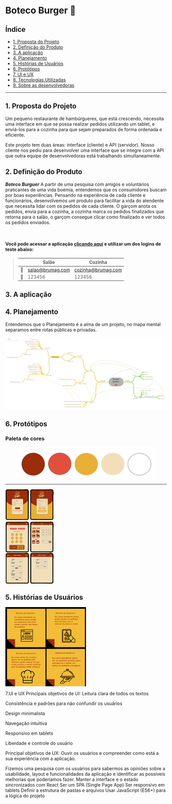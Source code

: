# Boteco Burger :hamburger:

## Índice

- [1. Proposta do Projeto](#proposta-do-produto)
- [2. Definição do Produto](#definição-do-produto)
- [3. A aplicação](#aplicacao)
- [4. Planejamento](#planejamento)
- [5. Histórias de Usuários](#histórias-de-usuários)
- [6. Protótipos](#art-protótipos)
- [7. UI e UX](#UI-UX)
- [8. Tecnologias Utilizadas](#robot-tecnologias-utilizadas)
- [9. Sobre as desenvolvedoras](#desenvolvedoras)

---

## 1. Proposta do Projeto
Um pequeno restaurante de hambúrgueres, que está crescendo, necessita uma interface em que se possa realizar pedidos utilizando um tablet, e enviá-los para a cozinha para que sejam preparados de forma ordenada e eficiente.

Este projeto tem duas áreas: interface (cliente) e API (servidor). Nosso cliente nos pediu para desenvolver uma interface que se integre com a API que outra equipe de desenvolvedoras está trabalhando simultaneamente.

## 2. Definição do Produto
**_Boteco Burguer_** A partir de uma pesquisa com amigos e voluntários praticantes de uma vida boémia, entendemos que os consumidores buscam por boas experiências. Pensando na experiência de cada cliente e funcionários, desenvolvemos um produto para facilitar a vida do atendente que necessita lidar com os pedidos de cada cliente. O garçom anota os pedidos, envia para a cozinha, a cozinha marca os pedidos finalizados que retorna para o salão, o garçom consegue clicar como finalizado e ver todos os pedidos enviados.


<br/>
<h4> Você pode acessar a aplicação <a href="">clicando aqui</a> e utilizar um dos logins de teste abaixo:</h4>


  
  
  
> |      |          Salão          |      Cozinha            |
> |------|-------------------------|-------------------------|
> |  📨  |     salao@brumag.com    |    cozinha@brumag.com	 |
> |  🔐  |         123456          |         123456          |

  
## 3. A aplicação



## 4. Planejamento
Entendemos que o Planejamento é a alma de um projeto, no mapa mental separamos entre rotas públicas e privadas.

<div align="center">
<img src='src/img/Mapa mental.png' widht='20%'> 
</div>

## 6. Protótipos 

### Paleta de cores

<div align="center" >
<img src='src/img/Paleta.JPG' widht='30%'> 
</div>

---

<div  style="display: flex">

  
  <img src='src/img/Burguer_queen_tablet-removebg-preview (2).png' width='30%'> 
 
<!--   
   
  <img src='src/img/Burguer queen tablet.png' widht='20%'>  -->

</div>



## 5. Histórias de Usuários


<div align="center" style="display: flex">
  
  <img src='src/img/historia.png' width='50%'> 
 
</div>

  
<!-- 
- [5. Histórias de Usuários](#histórias-de-usuários)

- [7. UI e UX](#UI-UX)
- [8. Tecnologias Utilizadas](#robot-tecnologias-utilizadas)
- [9. Sobre as desenvolvedoras](#desenvolvedoras) -->


7.UI e UX
Principais objetivos de UI:
Leitura clara de todos os textos

Consistência e padrões para não confundir os usuários

Design minimalista

Navegação intuitiva

Responsivo em tablets

Liberdade e controle do usuário

Principal objetivos de UX:
Ouvir os usuários e compreender como está a sua experiência com a aplicação.

Fizemos uma pesquisa com os usuários para sabermos as opiniões sobre a usabilidade, layout e funcionalidades da aplicação e identificar as possíveis melhorias que poderíamos fazer.
Manter a interface e o estado sincronizados com React
Ser um SPA (Single Page App)
Ser responsivo em tablets
Definir a estrutura de pastas e arquivos
Usar JavaScript (ES6+) para a lógica do projeto
